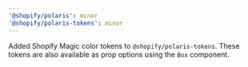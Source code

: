 ```yaml
---
'@shopify/polaris': minor
'@shopify/polaris-tokens': minor
---
```


Added Shopify Magic color tokens to `@shopify/polaris-tokens`. These tokens are also available as prop options using the `Box` component.
